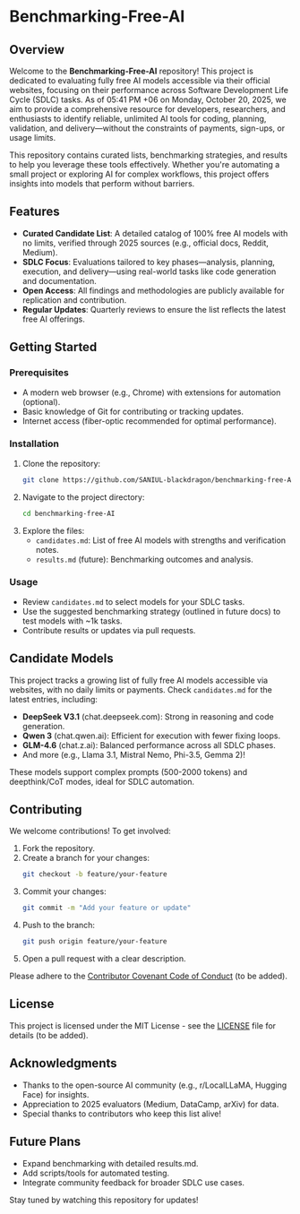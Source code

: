 # Benchmarking-Free-AI

## Overview
Welcome to the **Benchmarking-Free-AI** repository! This project is dedicated to evaluating fully free AI models accessible via their official websites, focusing on their performance across Software Development Life Cycle (SDLC) tasks. As of 05:41 PM +06 on Monday, October 20, 2025, we aim to provide a comprehensive resource for developers, researchers, and enthusiasts to identify reliable, unlimited AI tools for coding, planning, validation, and delivery—without the constraints of payments, sign-ups, or usage limits.

This repository contains curated lists, benchmarking strategies, and results to help you leverage these tools effectively. Whether you're automating a small project or exploring AI for complex workflows, this project offers insights into models that perform without barriers.

## Features
- **Curated Candidate List**: A detailed catalog of 100% free AI models with no limits, verified through 2025 sources (e.g., official docs, Reddit, Medium).
- **SDLC Focus**: Evaluations tailored to key phases—analysis, planning, execution, and delivery—using real-world tasks like code generation and documentation.
- **Open Access**: All findings and methodologies are publicly available for replication and contribution.
- **Regular Updates**: Quarterly reviews to ensure the list reflects the latest free AI offerings.

## Getting Started
### Prerequisites
- A modern web browser (e.g., Chrome) with extensions for automation (optional).
- Basic knowledge of Git for contributing or tracking updates.
- Internet access (fiber-optic recommended for optimal performance).

### Installation
1. Clone the repository:
   ```bash
   git clone https://github.com/SANIUL-blackdragon/benchmarking-free-AI.git
   ```
2. Navigate to the project directory:
   ```bash
   cd benchmarking-free-AI
   ```
3. Explore the files:
   - `candidates.md`: List of free AI models with strengths and verification notes.
   - `results.md` (future): Benchmarking outcomes and analysis.

### Usage
- Review `candidates.md` to select models for your SDLC tasks.
- Use the suggested benchmarking strategy (outlined in future docs) to test models with ~1k tasks.
- Contribute results or updates via pull requests.

## Candidate Models
This project tracks a growing list of fully free AI models accessible via websites, with no daily limits or payments. Check `candidates.md` for the latest entries, including:
- **DeepSeek V3.1** (chat.deepseek.com): Strong in reasoning and code generation.
- **Qwen 3** (chat.qwen.ai): Efficient for execution with fewer fixing loops.
- **GLM-4.6** (chat.z.ai): Balanced performance across all SDLC phases.
- And more (e.g., Llama 3.1, Mistral Nemo, Phi-3.5, Gemma 2)!

These models support complex prompts (500-2000 tokens) and deepthink/CoT modes, ideal for SDLC automation.

## Contributing
We welcome contributions! To get involved:
1. Fork the repository.
2. Create a branch for your changes:
   ```bash
   git checkout -b feature/your-feature
   ```
3. Commit your changes:
   ```bash
   git commit -m "Add your feature or update"
   ```
4. Push to the branch:
   ```bash
   git push origin feature/your-feature
   ```
5. Open a pull request with a clear description.

Please adhere to the [Contributor Covenant Code of Conduct](CODE_OF_CONDUCT.md) (to be added).

## License
This project is licensed under the MIT License - see the [LICENSE](LICENSE) file for details (to be added).

## Acknowledgments
- Thanks to the open-source AI community (e.g., r/LocalLLaMA, Hugging Face) for insights.
- Appreciation to 2025 evaluators (Medium, DataCamp, arXiv) for data.
- Special thanks to contributors who keep this list alive!

## Future Plans
- Expand benchmarking with detailed results.md.
- Add scripts/tools for automated testing.
- Integrate community feedback for broader SDLC use cases.

Stay tuned by watching this repository for updates!